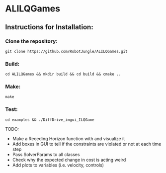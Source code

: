 # ALILQGames

## Instructions for Installation:

### Clone the repository:

```git clone https://github.com/RobotJungle/ALILQGames.git ```

### Build:

```cd ALILQGames && mkdir build && cd build && cmake .. ```

### Make:

```make ```


### Test:

```cd examples && ./DiffDrive_imgui_ILQGame```

TODO:
- Make a Receding Horizon function with and visualize it
- Add boxes in GUI to tell if the constraints are violated or not at each time step
- Pass SolverParams to all classes
- Check why the expected change in cost is acting weird
- Add plots to variables (i.e. velocity, controls)
